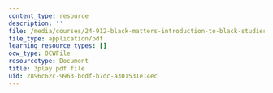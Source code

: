 ```yaml
---
content_type: resource
description: ''
file: /media/courses/24-912-black-matters-introduction-to-black-studies-spring-2017/2896c62c9963bcdfb7dca301531e14ec_5iD590uppi8.pdf
file_type: application/pdf
learning_resource_types: []
ocw_type: OCWFile
resourcetype: Document
title: 3play pdf file
uid: 2896c62c-9963-bcdf-b7dc-a301531e14ec
---
```


